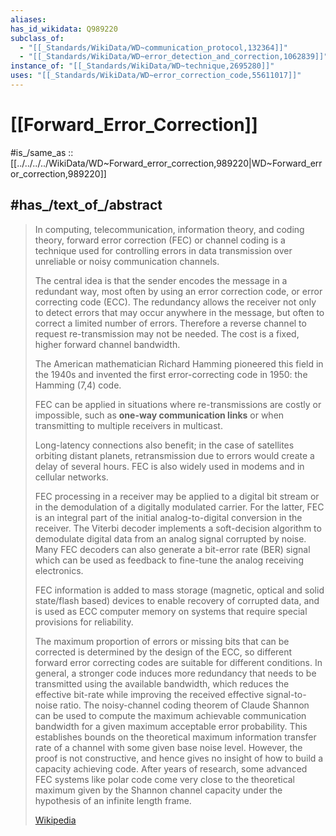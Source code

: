 ```yaml
---
aliases:
has_id_wikidata: Q989220
subclass_of:
  - "[[_Standards/WikiData/WD~communication_protocol,132364]]"
  - "[[_Standards/WikiData/WD~error_detection_and_correction,1062839]]"
instance_of: "[[_Standards/WikiData/WD~technique,2695280]]"
uses: "[[_Standards/WikiData/WD~error_correction_code,55611017]]"
---
```


# [[Forward_Error_Correction]] 

#is_/same_as :: [[../../../../WikiData/WD~Forward_error_correction,989220|WD~Forward_error_correction,989220]] 

## #has_/text_of_/abstract 

> In computing, telecommunication, information theory, and coding theory, 
> forward error correction (FEC) or channel coding is a technique used for 
> controlling errors in data transmission over unreliable or noisy communication channels.
>
> The central idea is that the sender encodes the message in a redundant way, 
> most often by using an error correction code, or error correcting code (ECC). 
> The redundancy allows the receiver not only to detect errors that may occur anywhere in the message, 
> but often to correct a limited number of errors. 
> Therefore a reverse channel to request re-transmission may not be needed. 
> The cost is a fixed, higher forward channel bandwidth.
>
> The American mathematician Richard Hamming pioneered this field in the 1940s 
> and invented the first error-correcting code in 1950: the Hamming (7,4) code.
>
> FEC can be applied in situations where re-transmissions are costly or impossible, 
> such as **one-way communication links** or when transmitting to multiple receivers in multicast.
>
> Long-latency connections also benefit; in the case of satellites orbiting distant planets, 
> retransmission due to errors would create a delay of several hours. 
> FEC is also widely used in modems and in cellular networks.
>
> FEC processing in a receiver may be applied to a digital bit stream or in the demodulation of a digitally modulated carrier. For the latter, FEC is an integral part of the initial analog-to-digital conversion in the receiver. The Viterbi decoder implements a soft-decision algorithm to demodulate digital data from an analog signal corrupted by noise. Many FEC decoders can also generate a bit-error rate (BER) signal which can be used as feedback to fine-tune the analog receiving electronics.
>
> FEC information is added to mass storage (magnetic, optical and solid state/flash based) devices to enable recovery of corrupted data, and is used as ECC computer memory on systems that require special provisions for reliability.
>
> The maximum proportion of errors or missing bits that can be corrected is determined by the design of the ECC, so different forward error correcting codes are suitable for different conditions. In general, a stronger code induces more redundancy that needs to be transmitted using the available bandwidth, which reduces the effective bit-rate while improving the received effective signal-to-noise ratio. The noisy-channel coding theorem of Claude Shannon can be used to compute the maximum achievable communication bandwidth for a given maximum acceptable error probability. This establishes bounds on the theoretical maximum information transfer rate of a channel with some given base noise level. However, the proof is not constructive, and hence gives no insight of how to build a capacity achieving code. After years of research, some advanced FEC systems like polar code come very close to the theoretical maximum given by the Shannon channel capacity under the hypothesis of an infinite length frame.
>
> [Wikipedia](https://en.wikipedia.org/wiki/Error%20correction%20code) 

